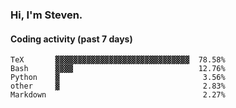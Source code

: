### Hi, I'm Steven.

#### Coding activity (past 7 days)
```
TeX       ▓▓▓▓▓▓▓▓▓▓▓▓▓▓▓▓▓▓▓▓▓▓▓▓▓▓▓▓▓▓  78.58%
Bash      ▓▓▓▓                            12.76%
Python    ▓                                3.56%
other     ▓                                2.83%
Markdown                                   2.27%
```
